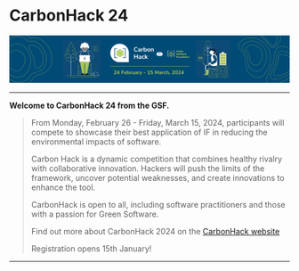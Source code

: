 # CarbonHack 24

<div id="header" align="center">
<img style=”margin: 0px” src=public/images/hack-banner.png alt=”banner” height=”500" />
</div>

----------------------------

**Welcome to CarbonHack 24 from the GSF.**

> From Monday, February 26 - Friday, March 15, 2024, participants will compete to showcase their best application of IF in reducing the environmental impacts of software. 
> 
> Carbon Hack is a dynamic competition that combines healthy rivalry with collaborative innovation. Hackers will push the limits of the framework, uncover potential weaknesses, and create innovations to enhance the tool.
> 
> CarbonHack is open to all, including software practitioners and those with a passion for Green Software.
>
> Find out more about CarbonHack 2024 on the [CarbonHack website]()
> 
> Registration opens 15th January!

----------------------------